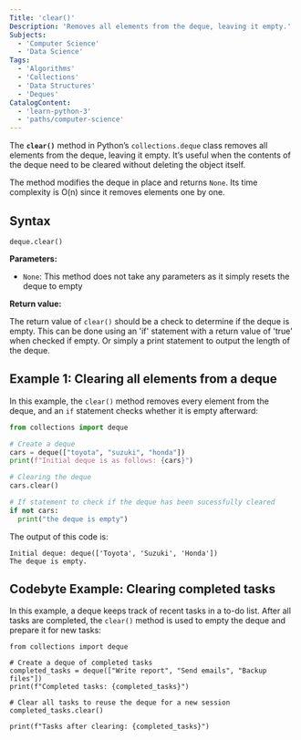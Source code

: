 ```yaml
---
Title: 'clear()'
Description: 'Removes all elements from the deque, leaving it empty.'
Subjects:
  - 'Computer Science'
  - 'Data Science'
Tags:
  - 'Algorithms'
  - 'Collections'
  - 'Data Structures'
  - 'Deques'
CatalogContent:
  - 'learn-python-3'
  - 'paths/computer-science'
---
```


The **`clear()`** method in Python’s `collections.deque` class removes all elements from the deque, leaving it empty. It’s useful when the contents of the deque need to be cleared without deleting the object itself.

The method modifies the deque in place and returns `None`. Its time complexity is O(n) since it removes elements one by one.

## Syntax

```pseudo
deque.clear()
```

**Parameters:**

- `None`: This method does not take any parameters as it simply resets the deque to empty

**Return value:**

The return value of `clear()` should be a check to determine if the deque is empty. This can be done using an 'if' statement with a return value of 'true' when checked if empty. Or simply a print statement to output the length of the deque.

## Example 1: Clearing all elements from a deque

In this example, the `clear()` method removes every element from the deque, and an `if` statement checks whether it is empty afterward:

```py
from collections import deque

# Create a deque
cars = deque(["toyota", "suzuki", "honda"])
print(f"Initial deque is as follows: {cars}")

# Clearing the deque
cars.clear()

# If statement to check if the deque has been sucessfully cleared
if not cars:
  print("the deque is empty")
```

The output of this code is:

```shell
Initial deque: deque(['Toyota', 'Suzuki', 'Honda'])
The deque is empty.
```

## Codebyte Example: Clearing completed tasks

In this example, a deque keeps track of recent tasks in a to-do list. After all tasks are completed, the `clear()` method is used to empty the deque and prepare it for new tasks:

```codebyte/python
from collections import deque

# Create a deque of completed tasks
completed_tasks = deque(["Write report", "Send emails", "Backup files"])
print(f"Completed tasks: {completed_tasks}")

# Clear all tasks to reuse the deque for a new session
completed_tasks.clear()

print(f"Tasks after clearing: {completed_tasks}")
```
